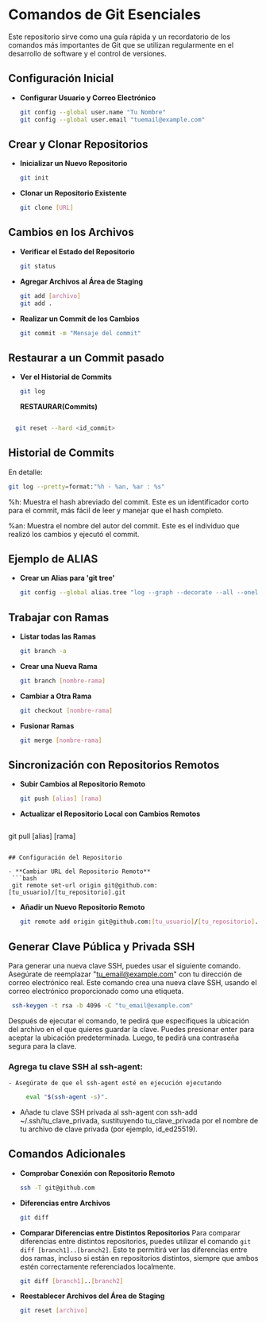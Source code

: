 # Comandos de Git Esenciales

Este repositorio sirve como una guía rápida y un recordatorio de los comandos más importantes de Git que se utilizan regularmente en el desarrollo de software y el control de versiones.

## Configuración Inicial

- **Configurar Usuario y Correo Electrónico**
  ```bash
  git config --global user.name "Tu Nombre"
  git config --global user.email "tuemail@example.com"
  ```

## Crear y Clonar Repositorios

- **Inicializar un Nuevo Repositorio**
  ```bash
  git init
  ```

- **Clonar un Repositorio Existente**
  ```bash
  git clone [URL]
  ```

## Cambios en los Archivos

- **Verificar el Estado del Repositorio**
  ```bash
  git status
  ```

- **Agregar Archivos al Área de Staging**
  ```bash
  git add [archivo]
  git add .
  ```

- **Realizar un Commit de los Cambios**
  ```bash
  git commit -m "Mensaje del commit"


  ```
## Restaurar a un **Commit pasado**
- **Ver el Historial de Commits**
  ```bash
  git log
  
  ```
  **RESTAURAR(Commits)**

```bash

  git reset --hard <id_commit>

```
## Historial de Commits
En detalle:
```sh
git log --pretty=format:"%h - %an, %ar : %s"

```
%h: Muestra el hash abreviado del commit. Este es un identificador corto para el commit, más fácil de leer y manejar que el hash completo.

%an: Muestra el nombre del autor del commit. Este es el individuo que realizó los cambios y ejecutó el commit.

## Ejemplo de ALIAS

- **Crear un Alias para 'git tree'**
  ```bash
  git config --global alias.tree "log --graph --decorate --all --oneline"
  ```
## Trabajar con Ramas

- **Listar todas las Ramas**
  ```bash
  git branch -a
  ```

- **Crear una Nueva Rama**
  ```bash
  git branch [nombre-rama]
  ```

- **Cambiar a Otra Rama**
  ```bash
  git checkout [nombre-rama]
  ```

- **Fusionar Ramas**
  ```bash
  git merge [nombre-rama]
  ```

## Sincronización con Repositorios Remotos

- **Subir Cambios al Repositorio Remoto**
  ```bash
  git push [alias] [rama]
  ```

- **Actualizar el Repositorio Local con Cambios Remotos**
  ```bash
 git pull [alias] [rama]

 ```

## Configuración del Repositorio

- **Cambiar URL del Repositorio Remoto**
  ```bash
  git remote set-url origin git@github.com:[tu_usuario]/[tu_repositorio].git
  ```

- **Añadir un Nuevo Repositorio Remoto**
  ```bash
  git remote add origin git@github.com:[tu_usuario]/[tu_repositorio].git
  ```

## Generar Clave Pública y Privada SSH

Para generar una nueva clave SSH, puedes usar el siguiente comando. Asegúrate de reemplazar "tu_email@example.com" con tu dirección de correo electrónico real. Este comando crea una nueva clave SSH, usando el correo electrónico proporcionado como una etiqueta.

 ```bash
  ssh-keygen -t rsa -b 4096 -C "tu_email@example.com"
```

Después de ejecutar el comando, te pedirá que especifiques la ubicación del archivo en el que quieres guardar la clave. Puedes presionar enter para aceptar la ubicación predeterminada. Luego, te pedirá una contraseña segura para la clave.

### Agrega tu clave SSH al ssh-agent:

    - Asegúrate de que el ssh-agent esté en ejecución ejecutando 
     
 ```bash 
      eval "$(ssh-agent -s)".
```
   - Añade tu clave SSH privada al ssh-agent con ssh-add ~/.ssh/tu_clave_privada, sustituyendo tu_clave_privada por el nombre de tu archivo de clave privada (por ejemplo, id_ed25519).

## Comandos Adicionales

- **Comprobar Conexión con Repositorio Remoto**
  ```bash
  ssh -T git@github.com
  ```

- **Diferencias entre Archivos**
  ```bash
  git diff
  ```

- **Comparar Diferencias entre Distintos Repositorios**
  Para comparar diferencias entre distintos repositorios, puedes utilizar el comando `git diff [branch1]..[branch2]`. Esto te permitirá ver las diferencias entre dos ramas, incluso si están en repositorios distintos, siempre que ambos estén correctamente referenciados localmente.

  ```bash
  git diff [branch1]..[branch2]
  ```

- **Reestablecer Archivos del Área de Staging**
  ```bash
  git reset [archivo]
  ```
